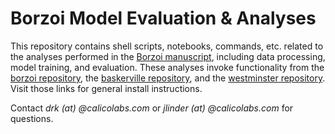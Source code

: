 # Borzoi Model Evaluation & Analyses

This repository contains shell scripts, notebooks, commands, etc. related to the analyses performed in the [Borzoi manuscript](https://www.biorxiv.org/content/10.1101/2023.08.30.555582v1), including data processing, model training, and evaluation. These analyses invoke functionality from the [borzoi repository](https://github.com/calico/borzoi.git), the [baskerville repository](https://github.com/calico/baskerville.git), and the [westminster repository](https://github.com/calico/westminster.git). Visit those links for general install instructions.

Contact *drk (at) @calicolabs.com* or *jlinder (at) @calicolabs.com* for questions.
